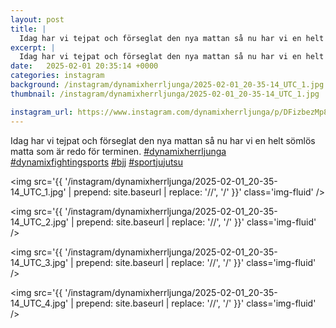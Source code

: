 ```yaml
---
layout: post
title: |
  Idag har vi tejpat och förseglat den nya mattan så nu har vi en helt sömlös matta som är redo för terminen
excerpt: |
  Idag har vi tejpat och förseglat den nya mattan så nu har vi en helt sömlös matta som är redo för terminen.    
date:   2025-02-01 20:35:14 +0000
categories: instagram
background: /instagram/dynamixherrljunga/2025-02-01_20-35-14_UTC_1.jpg
thumbnail: /instagram/dynamixherrljunga/2025-02-01_20-35-14_UTC_1.jpg

instagram_url: https://www.instagram.com/dynamixherrljunga/p/DFizbezMp8D
---
```

Idag har vi tejpat och förseglat den nya mattan så nu har vi en helt sömlös matta som är redo för terminen. [#dynamixherrljunga](https://www.instagram.com/explore/tags/dynamixherrljunga/) [#dynamixfightingsports](https://www.instagram.com/explore/tags/dynamixfightingsports/) [#bjj](https://www.instagram.com/explore/tags/bjj/) [#sportjujutsu](https://www.instagram.com/explore/tags/sportjujutsu/)



<img src='{{ '/instagram/dynamixherrljunga/2025-02-01_20-35-14_UTC_1.jpg' | prepend: site.baseurl | replace: '//', '/' }}' class='img-fluid' />


<img src='{{ '/instagram/dynamixherrljunga/2025-02-01_20-35-14_UTC_2.jpg' | prepend: site.baseurl | replace: '//', '/' }}' class='img-fluid' />


<img src='{{ '/instagram/dynamixherrljunga/2025-02-01_20-35-14_UTC_3.jpg' | prepend: site.baseurl | replace: '//', '/' }}' class='img-fluid' />


<img src='{{ '/instagram/dynamixherrljunga/2025-02-01_20-35-14_UTC_4.jpg' | prepend: site.baseurl | replace: '//', '/' }}' class='img-fluid' />
